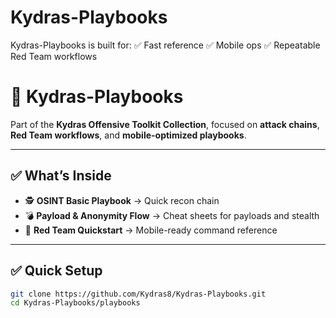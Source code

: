 # Kydras-Playbooks
Kydras-Playbooks is built for:  ✅ Fast reference  ✅ Mobile ops  ✅ Repeatable Red Team workflows


# 📁 Kydras-Playbooks

Part of the **Kydras Offensive Toolkit Collection**, focused on **attack chains**, **Red Team workflows**, and **mobile-optimized playbooks**.

---

## ✅ What’s Inside
- 🕵️ **OSINT Basic Playbook** → Quick recon chain
- 💣 **Payload & Anonymity Flow** → Cheat sheets for payloads and stealth
- 🎯 **Red Team Quickstart** → Mobile-ready command reference

---

## ✅ Quick Setup
```bash
git clone https://github.com/Kydras8/Kydras-Playbooks.git
cd Kydras-Playbooks/playbooks

